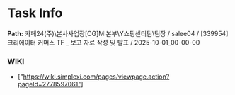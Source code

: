 # Task Info

**Path:** 카페24(주)\본사사업장\[CG]MI본부\Y쇼핑센터팀\팀장 / salee04 / [339954] 크리에이터 커머스 TF _ 보고 자료 작성 및 발표 / 2025-10-01_00-00-00

### WIKI
- ["https://wiki.simplexi.com/pages/viewpage.action?pageId=2778597061"]

